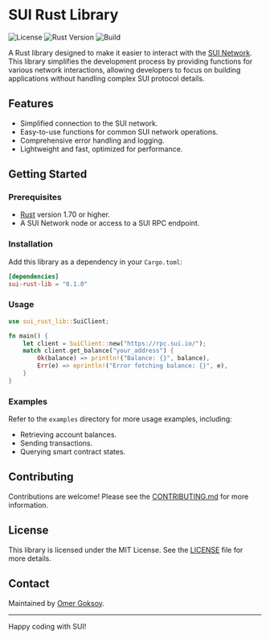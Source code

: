 
# SUI Rust Library

![License](https://img.shields.io/badge/license-MIT-blue.svg)
![Rust Version](https://img.shields.io/badge/rustc-1.70%2B-blue)
![Build](https://img.shields.io/github/actions/workflow/status/yourusername/yourrepo/build.yml)

A Rust library designed to make it easier to interact with the [SUI Network](https://sui.io/). This library simplifies the development process by providing functions for various network interactions, allowing developers to focus on building applications without handling complex SUI protocol details.

## Features

- Simplified connection to the SUI network.
- Easy-to-use functions for common SUI network operations.
- Comprehensive error handling and logging.
- Lightweight and fast, optimized for performance.

## Getting Started

### Prerequisites

- [Rust](https://www.rust-lang.org/) version 1.70 or higher.
- A SUI Network node or access to a SUI RPC endpoint.

### Installation

Add this library as a dependency in your `Cargo.toml`:

```toml
[dependencies]
sui-rust-lib = "0.1.0"
```

### Usage

```rust
use sui_rust_lib::SuiClient;

fn main() {
    let client = SuiClient::new("https://rpc.sui.io/");
    match client.get_balance("your_address") {
        Ok(balance) => println!("Balance: {}", balance),
        Err(e) => eprintln!("Error fetching balance: {}", e),
    }
}
```

### Examples

Refer to the `examples` directory for more usage examples, including:

- Retrieving account balances.
- Sending transactions.
- Querying smart contract states.

## Contributing

Contributions are welcome! Please see the [CONTRIBUTING.md](CONTRIBUTING.md) for more information.

## License

This library is licensed under the MIT License. See the [LICENSE](LICENSE) file for more details.

## Contact

Maintained by [Omer Goksoy](https://github.com/omergoksoy).

---

Happy coding with SUI!

